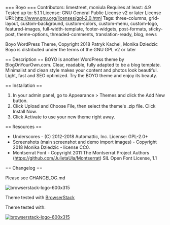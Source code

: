 === Boyo ===
Contributors: limestreet, moniula
Requires at least: 4.9
Tested up to: 5.1.1
License: GNU General Public License v2 or later
License URI: http://www.gnu.org/licenses/gpl-2.0.html
Tags: three-columns, grid-layout, custom-background, custom-colors, custom-menu, custom-logo, featured-images, full-width-template, footer-widgets, post-formats, sticky-post, theme-options, threaded-comments, translation-ready, blog, news

 Boyo WordPress Theme, Copyright 2018 Patryk Kachel, Monika Dziedzic
 Boyo is distributed under the terms of the GNU GPL v2 or later

== Description ==
BOYO is another WordPress theme by BlogOnYourOwn.com. Clear, readable, fully adapted to be a blog template. Minimalist and clean style makes your content and photos look beautiful. Light, fast and SEO optimized. Try the BOYO theme and enjoy its beauty.

== Installation ==

1. In your admin panel, go to Appearance > Themes and click the Add New button.
2. Click Upload and Choose File, then select the theme's .zip file. Click Install Now.
3. Click Activate to use your new theme right away.

== Resources ==

* Underscores - (C) 2012-2018 Automattic, Inc. License: GPL-2.0+
* Screenshots (main screenshot and demo import images) - Copyright 2018 Monika Dziedzic  - license CC0.
* Montserrat Font - Copyright 2011 The Montserrat Project Authors (https://github.com/JulietaUla/Montserrat) SIL Open Font License, 1.1

== Changelog ==

Please see CHANGELOG.md

![browserstack-logo-600x315](https://user-images.githubusercontent.com/25641280/64346310-2d445900-cff2-11e9-92f3-1138b1b7a14f.png)

Theme tested with [BrowserStack](https://www.browserstack.com/)

Theme tested with:

<a href="https://www.browserstack.com/"><img src="https://user-images.githubusercontent.com/25641280/64346310-2d445900-cff2-11e9-92f3-1138b1b7a14f.png" alt="browserstack-logo-600x315"></a>
